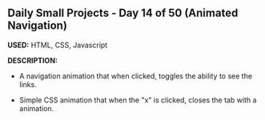 ## Daily Small Projects - Day 14 of 50 (Animated Navigation) 

**USED:** HTML, CSS, Javascript

**DESCRIPTION:** 
* A navigation animation that when clicked, toggles the ability to see the links.

* Simple CSS animation that when the "x" is clicked, closes the tab with a animation.


